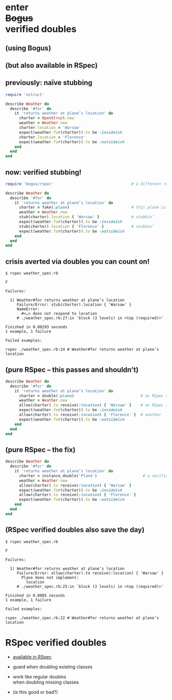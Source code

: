 # enter<br /><del>Bogus</del><br />verified doubles

## (using Bogus)
<!-- .element: class="fragment" -->

## (but also available in RSpec)
<!-- .element: class="fragment" -->


## previously: naïve stubbing

```ruby
require 'ostruct'

describe Weather do
  describe '#fo﻿r' do
    it 'returns weather at plane’s location' do
      charter = OpenStruct.new
      weather = Weather.new
      charter.location = 'Warsaw'
      expect(weather.fo﻿r(charter)).to be :insideish
      charter.location = 'Florence'
      expect(weather.fo﻿r(charter)).to be :outsideish
    end
  end
end
```


## now: verified stubbing!

```ruby
require 'bogus/rspec'                                  # a different require!

describe Weather do
  describe '#fo﻿r' do
    it 'returns weather at plane’s location' do
      charter = fake(:plane)                           # this plane is a fake!
      weather = Weather.new
      stub(charter).location { 'Warsaw' }              # stubbin’
      expect(weather.fo﻿r(charter)).to be :insideish
      stub(charter).location { 'Florence' }            # stubbin’
      expect(weather.fo﻿r(charter)).to be :outsideish
    end
  end
end
```


## crisis averted via doubles you can count on!

```no-highlight
$ rspec weather_spec.rb
```

```no-highlight
F

Failures:

  1) Weather#fo﻿r returns weather at plane’s location
     Failure/Error: stub(charter).location { 'Warsaw' }
     NameError:
       #<…> does not respond to location
     # ./weather_spec.rb:27:in `block (3 levels) in <top (required)>'

Finished in 0.00293 seconds
1 example, 1 failure

Failed examples:

rspec ./weather_spec.rb:24 # Weather#fo﻿r returns weather at plane’s location
```


## (pure RSpec – this passes and shouldn’t)

```ruby
describe Weather do
  describe '#fo﻿r' do
    it 'returns weather at plane’s location' do
      charter = double(:plane)                             # an RSpec double
      weather = Weather.new
      allow(charter).to receive(:location) { 'Warsaw' }    # an RSpec stub
      expect(weather.fo﻿r(charter)).to be :insideish
      allow(charter).to receive(:location) { 'Florence' }  # another
      expect(weather.fo﻿r(charter)).to be :outsideish
    end
  end
end
```


## (pure RSpec – the fix)

```ruby
describe Weather do
  describe '#fo﻿r' do
    it 'returns weather at plane’s location' do
      charter = instance_double('Plane')                    # a verified double
      weather = Weather.new
      allow(charter).to receive(:location) { 'Warsaw' }
      expect(weather.fo﻿r(charter)).to be :insideish
      allow(charter).to receive(:location) { 'Florence' }
      expect(weather.fo﻿r(charter)).to be :outsideish
    end
  end
end
```


## (RSpec verified doubles also save the day)

```no-highlight
$ rspec weather_spec.rb
```
```no-highlight
F

Failures:

  1) Weather#fo﻿r returns weather at plane’s location
     Failure/Error: allow(charter).to receive(:location) { 'Warsaw' }
       Plane does not implement:
         location
     # ./weather_spec.rb:25:in `block (3 levels) in <top (required)>'

Finished in 0.0005 seconds
1 example, 1 failure

Failed examples:

rspec ./weather_spec.rb:22 # Weather#fo﻿r returns weather at plane’s location
```


# RSpec verified doubles

* [available in RSpec](https://relishapp.com/rspec/rspec-mocks/v/3-5/docs/verifying-doubles)
<!-- .element: class="fragment" -->

* guard when doubling existing classes
<!-- .element: class="fragment" -->

* work like regular doubles<br />when doubling missing classes
<!-- .element: class="fragment" -->

* (is this good or bad?)
<!-- .element: class="fragment" -->

